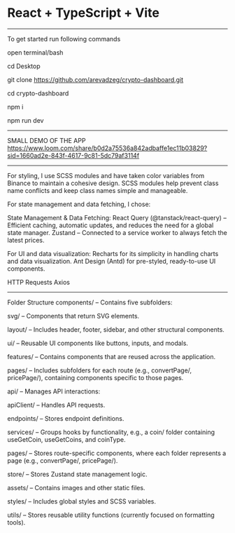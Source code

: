 # React + TypeScript + Vite

************************************

To get started run following commands 

open terminal/bash

cd Desktop

git clone https://github.com/arevadzeg/crypto-dashboard.git

cd crypto-dashboard

npm i

npm run dev

************************************

SMALL DEMO OF THE APP
https://www.loom.com/share/b0d2a75536a842adbaffe1ec11b03829?sid=1660ad2e-843f-4617-9c81-5dc79af3114f


************************************************************************

For styling, I use SCSS modules and have taken color variables from Binance to maintain a cohesive design. SCSS modules help prevent class name conflicts and keep class names simple and manageable.

For state management and data fetching, I chose:

State Management & Data Fetching:
React Query (@tanstack/react-query) – Efficient caching, automatic updates, and reduces the need for a global state manager.
Zustand – Connected to a service worker to always fetch the latest prices.

For UI and data visualization:
Recharts for its simplicity in handling charts and data visualization.
Ant Design (Antd) for pre-styled, ready-to-use UI components.

HTTP Requests
Axios

************************************************************************
Folder Structure
components/ – Contains five subfolders:

  svg/ – Components that return SVG elements.
  
  layout/ – Includes header, footer, sidebar, and other structural components.
  
  ui/ – Reusable UI components like buttons, inputs, and modals.
  
  features/ – Contains components that are reused across the application.
  
  pages/ – Includes subfolders for each route (e.g., convertPage/, pricePage/), containing components specific to those pages.

api/ – Manages API interactions:

  apiClient/ – Handles API requests.
  
  endpoints/ – Stores endpoint definitions.
  
  services/ – Groups hooks by functionality, e.g., a coin/ folder containing useGetCoin, useGetCoins, and coinType.

pages/ – Stores route-specific components, where each folder represents a page (e.g., convertPage/, pricePage/).

store/ – Stores Zustand state management logic.

assets/ – Contains images and other static files.

styles/ – Includes global styles and SCSS variables.

utils/ – Stores reusable utility functions (currently focused on formatting tools).


